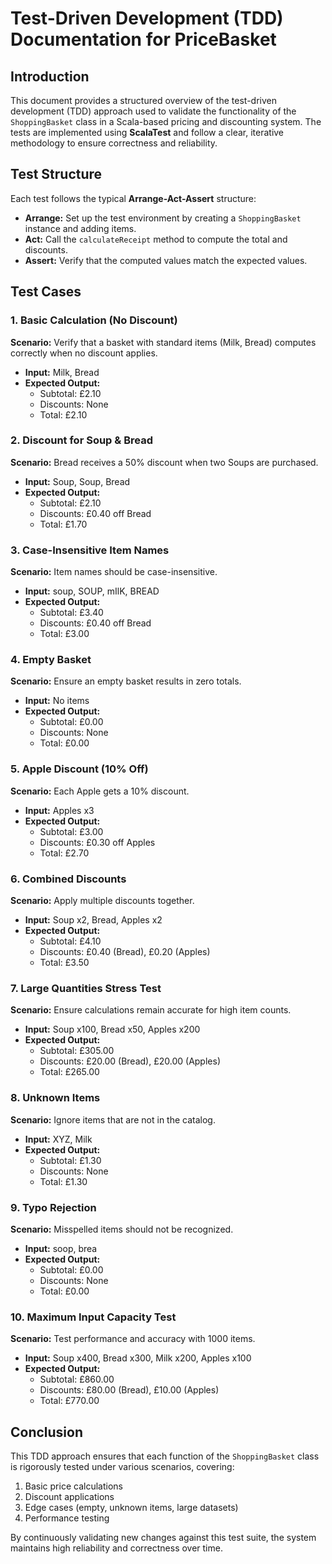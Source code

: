 # Test-Driven Development (TDD) Documentation for PriceBasket

## Introduction
This document provides a structured overview of the test-driven development (TDD) approach used to validate the functionality of the `ShoppingBasket` class in a Scala-based pricing and discounting system. The tests are implemented using **ScalaTest** and follow a clear, iterative methodology to ensure correctness and reliability.

## Test Structure
Each test follows the typical **Arrange-Act-Assert** structure:
- **Arrange:** Set up the test environment by creating a `ShoppingBasket` instance and adding items.
- **Act:** Call the `calculateReceipt` method to compute the total and discounts.
- **Assert:** Verify that the computed values match the expected values.

## Test Cases
### 1. Basic Calculation (No Discount)
**Scenario:** Verify that a basket with standard items (Milk, Bread) computes correctly when no discount applies.
- **Input:** Milk, Bread
- **Expected Output:**
  - Subtotal: £2.10
  - Discounts: None
  - Total: £2.10

### 2. Discount for Soup & Bread
**Scenario:** Bread receives a 50% discount when two Soups are purchased.
- **Input:** Soup, Soup, Bread
- **Expected Output:**
  - Subtotal: £2.10
  - Discounts: £0.40 off Bread
  - Total: £1.70

### 3. Case-Insensitive Item Names
**Scenario:** Item names should be case-insensitive.
- **Input:** soup, SOUP, mIlK, BREAD
- **Expected Output:**
  - Subtotal: £3.40
  - Discounts: £0.40 off Bread
  - Total: £3.00

### 4. Empty Basket
**Scenario:** Ensure an empty basket results in zero totals.
- **Input:** No items
- **Expected Output:**
  - Subtotal: £0.00
  - Discounts: None
  - Total: £0.00

### 5. Apple Discount (10% Off)
**Scenario:** Each Apple gets a 10% discount.
- **Input:** Apples x3
- **Expected Output:**
  - Subtotal: £3.00
  - Discounts: £0.30 off Apples
  - Total: £2.70

### 6. Combined Discounts
**Scenario:** Apply multiple discounts together.
- **Input:** Soup x2, Bread, Apples x2
- **Expected Output:**
  - Subtotal: £4.10
  - Discounts: £0.40 (Bread), £0.20 (Apples)
  - Total: £3.50

### 7. Large Quantities Stress Test
**Scenario:** Ensure calculations remain accurate for high item counts.
- **Input:** Soup x100, Bread x50, Apples x200
- **Expected Output:**
  - Subtotal: £305.00
  - Discounts: £20.00 (Bread), £20.00 (Apples)
  - Total: £265.00

### 8. Unknown Items
**Scenario:** Ignore items that are not in the catalog.
- **Input:** XYZ, Milk
- **Expected Output:**
  - Subtotal: £1.30
  - Discounts: None
  - Total: £1.30

### 9. Typo Rejection
**Scenario:** Misspelled items should not be recognized.
- **Input:** soop, brea
- **Expected Output:**
  - Subtotal: £0.00
  - Discounts: None
  - Total: £0.00

### 10. Maximum Input Capacity Test
**Scenario:** Test performance and accuracy with 1000 items.
- **Input:** Soup x400, Bread x300, Milk x200, Apples x100
- **Expected Output:**
  - Subtotal: £860.00
  - Discounts: £80.00 (Bread), £10.00 (Apples)
  - Total: £770.00

## Conclusion
This TDD approach ensures that each function of the `ShoppingBasket` class is rigorously tested under various scenarios, covering:
1. Basic price calculations
2. Discount applications
3. Edge cases (empty, unknown items, large datasets)
4. Performance testing

By continuously validating new changes against this test suite, the system maintains high reliability and correctness over time.


